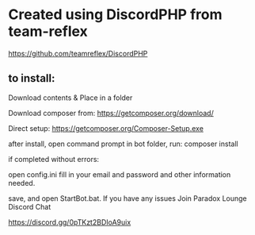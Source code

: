 Created using DiscordPHP from team-reflex
======

https://github.com/teamreflex/DiscordPHP


to install:
------




Download contents & Place in a folder




Download composer from: https://getcomposer.org/download/




Direct setup: https://getcomposer.org/Composer-Setup.exe




after install, open command prompt in bot folder, run: composer install




if completed without errors:




open config.ini fill in your email and password and other information needed.




save, and open StartBot.bat. If you have any issues Join Paradox Lounge Discord Chat




https://discord.gg/0pTKzt2BDIoA9uix
